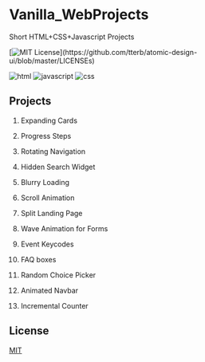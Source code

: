 # Vanilla_WebProjects

Short HTML+CSS+Javascript Projects

[![MIT License](https://img.shields.io/apm/l/atomic-design-ui.svg?)](https://github.com/tterb/atomic-design-ui/blob/master/LICENSEs)

![html](https://img.shields.io/badge/code-html5-blue)
![javascript](https://img.shields.io/badge/javascript-orange)
![css](https://img.shields.io/badge/css3-green)

## Projects

1. Expanding Cards

2. Progress Steps

3. Rotating Navigation

4. Hidden Search Widget

5. Blurry Loading

6. Scroll Animation

7. Split Landing Page

8. Wave Animation for Forms

9. Event Keycodes

10. FAQ boxes

11. Random Choice Picker

12. Animated Navbar

13. Incremental Counter

## License

[MIT](https://choosealicense.com/licenses/mit/)
